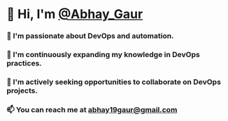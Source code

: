 # 👋 Hi, I'm [@Abhay_Gaur](https://github.com/AbhayGaur1903)
### 👀 I'm passionate about DevOps and automation.
### 🌱 I'm continuously expanding my knowledge in DevOps practices.
### 💼 I'm actively seeking opportunities to collaborate on DevOps projects.
### 📫 You can reach me at [abhay19gaur@gmail.com](mailto:abhay19gaur@gmail.com)


<!---
AbhayGaur1903/AbhayGaur1903 is a ✨ special ✨ repository because its `README.md` (this file) appears on your GitHub profile.
You can click the Preview link to take a look at your changes.
--->
